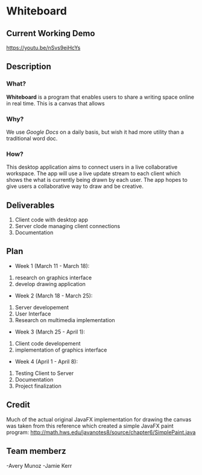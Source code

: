 # Whiteboard
## Current Working Demo

https://youtu.be/nSvs9eiHcYs

## Description

### What?

**Whiteboard** is a program that enables users to share a writing space online in real time.
This is a canvas that allows

### Why?

We use *Google Docs* on a daily basis, but wish it had more utility than a traditional word doc. 

### How?

This desktop application aims to connect users in a  live collaborative workspace.
The app will use a live update stream to each client which  shows the what is currently
being drawn by each user. The app hopes to  give users a collaborative way to draw and be creative.

## Deliverables

1. Client code with desktop app
2. Server clode managing client connections
3. Documentation

## Plan

- Week 1 (March 11 - March 18):

1. research on graphics interface
2. develop drawing application

- Week 2 (March 18 - March 25):

1. Server developement
2. User Interface
3. Research on multimedia implementation

- Week 3 (March 25 - April 1):

1. Client code developement
2. implementation of graphics interface

- Week 4 (April 1 - April 8):

1. Testing Client to Server
2. Documentation
3. Project finalization

## Credit
Much of the actual original JavaFX implementation for drawing the canvas was taken from this reference which created a simple JavaFX paint program:
http://math.hws.edu/javanotes8/source/chapter6/SimplePaint.java

## Team memberz

-Avery Munoz
-Jamie Kerr
